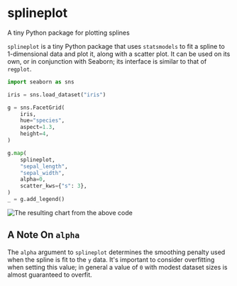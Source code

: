 # splineplot

A tiny Python package for plotting splines

`splineplot` is a tiny Python package that uses `statsmodels` to fit
a spline to 1-dimensional data and plot it, along with a scatter plot.
It can be used on its own, or in conjunction with Seaborn; its interface
is similar to that of `regplot`.

```python
import seaborn as sns

iris = sns.load_dataset("iris")

g = sns.FacetGrid(
    iris,
    hue="species",
    aspect=1.3,
    height=4,
)

g.map(
    splineplot,
    "sepal_length",
    "sepal_width",
    alpha=0,
    scatter_kws={"s": 3},
)
_ = g.add_legend()
```

![The resulting chart from the above code](splineplot.png)

## A Note On `alpha`

The `alpha` argument to `splineplot` determines the smoothing penalty
used when the spline is fit to the `y` data. It's important to consider
overfitting when setting this value; in general a value of `0` with
modest dataset sizes is almost guaranteed to overfit.
